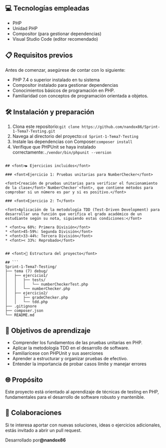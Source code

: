 ## <font>💻 Tecnologías empleadas</font>

* <font>PHP</font>
* <font>Unidad PHP</font>
* <font>Compositor (para gestionar dependencias)</font>
* <font>Visual Studio Code (editor recomendado)</font>

## <font>📋 Requisitos previos</font>

<font>Antes de comenzar, asegúrese de contar con lo siguiente:</font>

* <font>PHP 7.4 o superior instalado en tu sistema</font>
* <font>Compositor instalado para gestionar dependencias</font>
* <font>Conocimientos básicos de programación en PHP.</font>
* <font>Familiaridad con conceptos de programación orientada a objetos.</font>

## <font>🛠 Instalación y preparación</font>

1. <font>Clona este repositorio:</font>`git clone https://github.com/nandox86/Sprint-1-Tema7-Testing.git`
2. <font>Navega al directorio del proyecto:</font>`cd Sprint-1-Tema7-Testing`
3. <font>Instale las dependencias con Composer:</font>`composer install`
4. <font>Verifique que PHPUnit se haya instalado correctamente:</font>`./vendor/bin/phpunit --version`


```

## <font>▶ Ejercicios incluidos</font>

### <font>Ejercicio 1: Pruebas unitarias para NumberChecker</font>

<font>Creación de pruebas unitarias para verificar el funcionamiento de la clase</font>`NumberChecker`<font>, que contiene métodos para comprobar si un número es par y si es positivo.</font>

### <font>Ejercicio 2: T</font>

<font>Aplicación de la metodología TDD (Test-Driven Development) para desarrollar una función que verifica el grado académico de un estudiante según su nota, siguiendo estas condiciones:</font>

* <font>≥ 60%: Primera División</font>
* <font>45-59%: Segunda División</font>
* <font>33-44%: Tercera División</font>
* <font>< 33%: Reprobado</font>


## <font>📂 Estructura del proyecto</font>

## ```
Sprint-1-Tema7-Testing/  
├── tema (7) debug/  
│   ├── ejercicio1/  
│   │   ├── tests/  
│   │   │   └── numberCheckerTest.php  
│   │   └── numberChecker.php  
│   ├── ejercicio2/  
│   │   ├── gradeChecker.php  
│   │   └── tdd.php  
├── .gitignore  
├── composer.json  
└── README.md  
```


## <font>🎯 Objetivos de aprendizaje</font>

* <font>Comprender los fundamentos de las pruebas unitarias en PHP.</font>
* <font>Aplicar la metodología TDD en el desarrollo de software.</font>
* <font>Familiarícese con PHPUnit y sus aserciones</font>
* <font>Aprender a estructurar y organizar pruebas de efectivo.</font>
* <font>Entender la importancia de probar casos límite y manejar errores</font>

## <font>🌐 Propósito</font>

<font>Este proyecto está orientado al aprendizaje de técnicas de testing en PHP, fundamentales para el desarrollo de software robusto y mantenible.</font>

## <font>🤝 Colaboraciones</font>

<font>Si te interesa aportar con nuevas soluciones, ideas o ejercicios adicionales, estás invitado a abrir un pull request.</font>

<font>Desarrollado por</font>**@nandox86**
